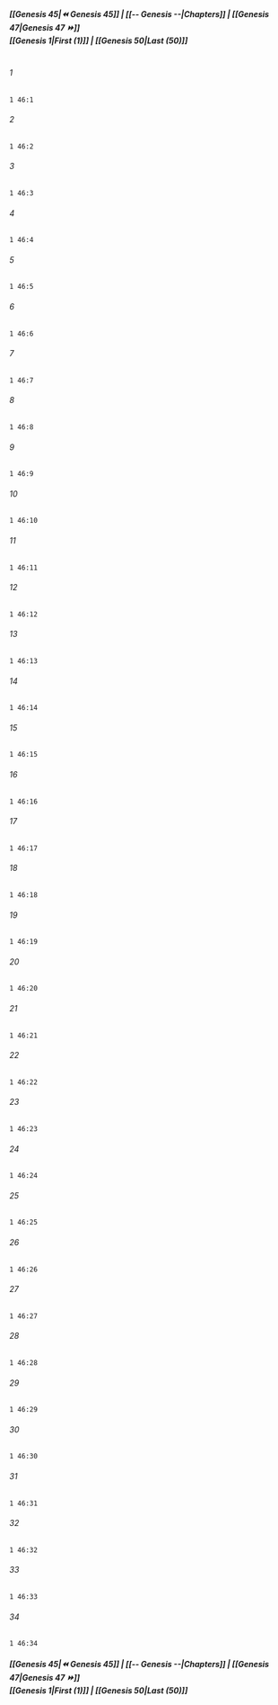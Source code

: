 
##### **[[Genesis 45|⏪ Genesis 45]] | [[-- Genesis --|Chapters]] | [[Genesis 47|Genesis 47 ⏩]]**<br>**[[Genesis 1|First (1)]] | [[Genesis 50|Last (50)]]**<br><br>

###### 1
``` verse
1 46:1
```
###### 2
``` verse
1 46:2
```
###### 3
``` verse
1 46:3
```
###### 4
``` verse
1 46:4
```
###### 5
``` verse
1 46:5
```
###### 6
``` verse
1 46:6
```
###### 7
``` verse
1 46:7
```
###### 8
``` verse
1 46:8
```
###### 9
``` verse
1 46:9
```
###### 10
``` verse
1 46:10
```
###### 11
``` verse
1 46:11
```
###### 12
``` verse
1 46:12
```
###### 13
``` verse
1 46:13
```
###### 14
``` verse
1 46:14
```
###### 15
``` verse
1 46:15
```
###### 16
``` verse
1 46:16
```
###### 17
``` verse
1 46:17
```
###### 18
``` verse
1 46:18
```
###### 19
``` verse
1 46:19
```
###### 20
``` verse
1 46:20
```
###### 21
``` verse
1 46:21
```
###### 22
``` verse
1 46:22
```
###### 23
``` verse
1 46:23
```
###### 24
``` verse
1 46:24
```
###### 25
``` verse
1 46:25
```
###### 26
``` verse
1 46:26
```
###### 27
``` verse
1 46:27
```
###### 28
``` verse
1 46:28
```
###### 29
``` verse
1 46:29
```
###### 30
``` verse
1 46:30
```
###### 31
``` verse
1 46:31
```
###### 32
``` verse
1 46:32
```
###### 33
``` verse
1 46:33
```
###### 34
``` verse
1 46:34
```

##### **[[Genesis 45|⏪ Genesis 45]] | [[-- Genesis --|Chapters]] | [[Genesis 47|Genesis 47 ⏩]]**<br>**[[Genesis 1|First (1)]] | [[Genesis 50|Last (50)]]**
